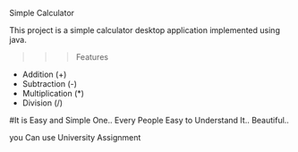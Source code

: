 Simple Calculator

This project is a simple calculator desktop application implemented using java.

>>> Features

* Addition (+)
* Subtraction (-)
* Multiplication (*)
* Division (/)

#It is Easy and Simple One.. Every People Easy to Understand It..
Beautiful..

you Can use University Assignment


